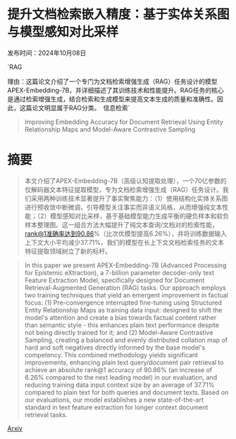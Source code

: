 # 提升文档检索嵌入精度：基于实体关系图与模型感知对比采样

发布时间：2024年10月08日

`RAG

理由：这篇论文介绍了一个专门为文档检索增强生成（RAG）任务设计的模型APEX-Embedding-7B，并详细描述了其训练技术和性能提升。RAG任务的核心是通过检索增强生成，结合检索和生成模型来提高文本生成的质量和准确性。因此，这篇论文明显属于RAG分类。` `信息检索`

> Improving Embedding Accuracy for Document Retrieval Using Entity Relationship Maps and Model-Aware Contrastive Sampling

# 摘要

> 本文介绍了APEX-Embedding-7B（高级认知提取处理），一个70亿参数的仅解码器文本特征提取模型，专为文档检索增强生成（RAG）任务设计。我们采用两种训练技术显著提升了事实聚焦能力：（1）使用结构化实体关系图进行预收敛中断微调，引导模型关注事实而非语义风格，从而增强纯文本性能；（2）模型感知对比采样，基于基础模型能力生成平衡的硬负样本和软负样本整理图。这一组合方法大幅提升了纯文本查询/文档对的检索性能，rank@1准确率达到90.86%（比次优模型提高6.26%），并将训练数据输入上下文大小平均减少37.71%。我们的模型在长上下文文档检索任务的文本特征提取领域树立了新的标杆。

> In this paper we present APEX-Embedding-7B (Advanced Processing for Epistemic eXtraction), a 7-billion parameter decoder-only text Feature Extraction Model, specifically designed for Document Retrieval-Augmented Generation (RAG) tasks. Our approach employs two training techniques that yield an emergent improvement in factual focus: (1) Pre-convergence interrupted fine-tuning using Structured Entity Relationship Maps as training data input: designed to shift the model's attention and create a bias towards factual content rather than semantic style - this enhances plain text performance despite not being directly trained for it; and (2) Model-Aware Contrastive Sampling, creating a balanced and evenly distributed collation map of hard and soft negatives directly informed by the base model's competency. This combined methodology yields significant improvements, enhancing plain text query/document pair retrieval to achieve an absolute rank@1 accuracy of 90.86% (an increase of 6.26% compared to the next leading model) in our evaluation, and reducing training data input context size by an average of 37.71% compared to plain text for both queries and document texts. Based on our evaluations, our model establishes a new state-of-the-art standard in text feature extraction for longer context document retrieval tasks.

[Arxiv](https://arxiv.org/abs/2410.18105)